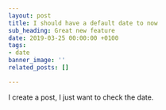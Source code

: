 ```yaml
---
layout: post
title: I should have a default date to now
sub_heading: Great new feature
date: 2019-03-25 00:00:00 +0100
tags:
- date
banner_image: ''
related_posts: []

---
```

I create a post, I just want to check the date.